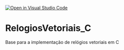 [![Open in Visual Studio Code](https://classroom.github.com/assets/open-in-vscode-718a45dd9cf7e7f842a935f5ebbe5719a5e09af4491e668f4dbf3b35d5cca122.svg)](https://classroom.github.com/online_ide?assignment_repo_id=11567599&assignment_repo_type=AssignmentRepo)
# RelogiosVetoriais_C
Base para a implementação de relógios vetoriais em C
